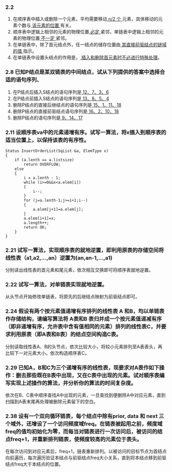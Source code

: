 ### 2.2
1. 在顺序表中插入或删除一个元素，平均需要移动<u> n/2 个 </u>元素，具体移动的元素个数与<u> 该元素的位置 </u>有关。
2. 顺序表中逻辑上相邻的元素的物理位置<u> 必定 </u>紧邻，单链表中逻辑上相邻的元素的物理位置<u> 不一定 </u>紧邻。
3. 在单链表中，除了首元结点外，任一结点的储存位置由<u> 其直接前驱结点的链域的值 </u>指示。
4. 在单链表中设置头结点的作用是，<u> 插入和删除首元素时不必进行特殊处理</u>。
### 2.8 已知P结点是某双链表的中间结点，试从下列提供的答案中选择合适的语句序列、
1. 在P结点后插入S结点的语句序列是<u> 12、7、3、6 </u>
2. 在P结点前插入S结点的语句序列是<u> 13、8、5、4 </u>
3. 删除P结点的直接后继结点的语句序列是<u> 15、1、11、18 </u>
4. 删除P结点的直接前驱结点语句序列是<u> 16、2、10、18 </u>
5. 删除P结点的语句序列是<u> 9、14、17 </u>
### 2.11 设顺序表va中的元素递增有序。试写一算法，将x插入到顺序表的适当位置上，以保持该表的有序性。
```
Status InsertOrderList(SqList &a, ElemType x)
{
    if (a.lenth == a.listsize)
        return OVERFLOW;
    else
    {
        i = a.lenth - 1;
        while (i>=0&&x<a.elem[i])
        {
            i--;
        }
        for (j=a.lenth-1;j>=i+1;i--)
        {
            a.elem[j+1]=a.elem[j];
        }
        a.elem[i+1]=x;
        a.length++;
        return OK;
    }
}
```
### 2.21 试写一算法，实现顺序表的就地逆置，即利用原表的存储空间将线性表（a1,a2,…,an）逆置为(an,an-1,...,a1)
分别读出线性表的首元素和尾元素，依次相互交换即可将顺序表就地逆置。
### 2.22 试写一算法，对单链表实现就地逆置。
从头节点开始修改单链表，将原先的后继结点映射为前驱结点即可。
### 2.24 假设有两个按元素值递增有序排列的线性表 A 和B，均以单链表作存储结构，请编写算法将 A表和B 表归并成一个按元素值递减有序（即非递增有序，允许表中含有值相同的元素）排列的线性表C，并要求利用原表（即A表和B表）的结点空间构造C表。
分别读取线性表A、B的头节点，依次比较大小，将较小元素排列至A表表头，再比较下一对元素大小。依次构造顺序表C。
### 2.29 已知A，B和C为三个递增有序的线性表，现要求对A表作如下操作：删去那些既在B表中出现，又在C表中出现的元素。试对顺序表编写实现上述操作的算法，并分析你的算法的时间复杂度。
依次在B、C表中顺序查找A中出现的元素，一旦查找到便删除A中对应元素，直到扫描到A表末尾再处理被删除元素留下的空白。
### 2.38 设有一个双向循环链表，每个结点中除有prior, data 和 next 三个域外，还增设了一个访问频度域freq。在链表被起用之前，频度域freq的值均初始化为零，而每当对链表进行一次访问后，被访问的结点freq+1，并重新排列链表，使频度较高的元素位于表头。
在每次访问到对应元素后，freq+1，链表重新排列。以被访问的目标节点为首结点向前遍历，每次遍历验证本结点与前驱结点freq大小关系，直到将本结点移到前驱结点freq大于本结点的位置。
